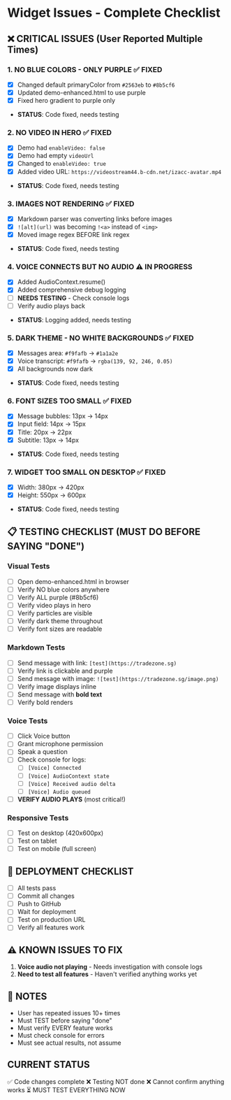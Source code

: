 # Widget Issues - Complete Checklist

## ❌ CRITICAL ISSUES (User Reported Multiple Times)

### 1. NO BLUE COLORS - ONLY PURPLE ✅ FIXED
- [x] Changed default primaryColor from `#2563eb` to `#8b5cf6`
- [x] Updated demo-enhanced.html to use purple
- [x] Fixed hero gradient to purple only
- **STATUS**: Code fixed, needs testing

### 2. NO VIDEO IN HERO ✅ FIXED
- [x] Demo had `enableVideo: false`
- [x] Demo had empty `videoUrl`
- [x] Changed to `enableVideo: true`
- [x] Added video URL: `https://videostream44.b-cdn.net/izacc-avatar.mp4`
- **STATUS**: Code fixed, needs testing

### 3. IMAGES NOT RENDERING ✅ FIXED
- [x] Markdown parser was converting links before images
- [x] `![alt](url)` was becoming `!<a>` instead of `<img>`
- [x] Moved image regex BEFORE link regex
- **STATUS**: Code fixed, needs testing

### 4. VOICE CONNECTS BUT NO AUDIO ⚠️ IN PROGRESS
- [x] Added AudioContext.resume()
- [x] Added comprehensive debug logging
- [ ] **NEEDS TESTING** - Check console logs
- [ ] Verify audio plays back
- **STATUS**: Logging added, needs testing

### 5. DARK THEME - NO WHITE BACKGROUNDS ✅ FIXED
- [x] Messages area: `#f9fafb` → `#1a1a2e`
- [x] Voice transcript: `#f9fafb` → `rgba(139, 92, 246, 0.05)`
- [x] All backgrounds now dark
- **STATUS**: Code fixed, needs testing

### 6. FONT SIZES TOO SMALL ✅ FIXED
- [x] Message bubbles: 13px → 14px
- [x] Input field: 14px → 15px
- [x] Title: 20px → 22px
- [x] Subtitle: 13px → 14px
- **STATUS**: Code fixed, needs testing

### 7. WIDGET TOO SMALL ON DESKTOP ✅ FIXED
- [x] Width: 380px → 420px
- [x] Height: 550px → 600px
- **STATUS**: Code fixed, needs testing

## 📋 TESTING CHECKLIST (MUST DO BEFORE SAYING "DONE")

### Visual Tests
- [ ] Open demo-enhanced.html in browser
- [ ] Verify NO blue colors anywhere
- [ ] Verify ALL purple (#8b5cf6)
- [ ] Verify video plays in hero
- [ ] Verify particles are visible
- [ ] Verify dark theme throughout
- [ ] Verify font sizes are readable

### Markdown Tests
- [ ] Send message with link: `[test](https://tradezone.sg)`
- [ ] Verify link is clickable and purple
- [ ] Send message with image: `![test](https://tradezone.sg/image.png)`
- [ ] Verify image displays inline
- [ ] Send message with **bold text**
- [ ] Verify bold renders

### Voice Tests
- [ ] Click Voice button
- [ ] Grant microphone permission
- [ ] Speak a question
- [ ] Check console for logs:
  - [ ] `[Voice] Connected`
  - [ ] `[Voice] AudioContext state`
  - [ ] `[Voice] Received audio delta`
  - [ ] `[Voice] Audio queued`
- [ ] **VERIFY AUDIO PLAYS** (most critical!)

### Responsive Tests
- [ ] Test on desktop (420x600px)
- [ ] Test on tablet
- [ ] Test on mobile (full screen)

## 🚀 DEPLOYMENT CHECKLIST

- [ ] All tests pass
- [ ] Commit all changes
- [ ] Push to GitHub
- [ ] Wait for deployment
- [ ] Test on production URL
- [ ] Verify all features work

## ⚠️ KNOWN ISSUES TO FIX

1. **Voice audio not playing** - Needs investigation with console logs
2. **Need to test all features** - Haven't verified anything works yet

## 📝 NOTES

- User has repeated issues 10+ times
- Must TEST before saying "done"
- Must verify EVERY feature works
- Must check console for errors
- Must see actual results, not assume

## CURRENT STATUS

✅ Code changes complete
❌ Testing NOT done
❌ Cannot confirm anything works
⏳ MUST TEST EVERYTHING NOW
